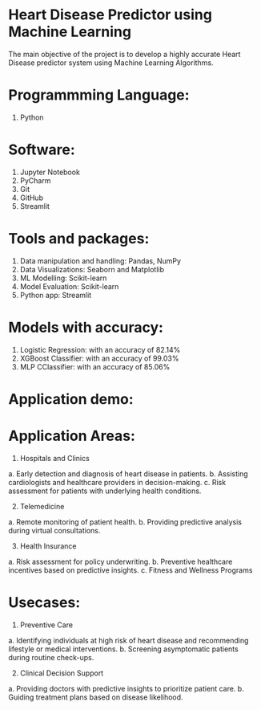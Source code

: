 # Heart Disease Predictor using Machine Learning

The main objective of the project is to develop a highly accurate Heart Disease predictor system using Machine Learning Algorithms.

# Programmming Language:
1. Python

# Software:
1. Jupyter Notebook
2. PyCharm
3. Git
4. GitHub
5. Streamlit

# Tools and packages:
1. Data manipulation and handling: Pandas, NumPy
2. Data Visualizations: Seaborn and Matplotlib
3. ML Modelling: Scikit-learn
4. Model Evaluation: Scikit-learn
5. Python app: Streamlit

# Models with accuracy:
1. Logistic Regression: with an accuracy of 82.14%
2. XGBoost Classifier: with an accuracy of 99.03%
3. MLP CClassifier: with an accuracy of 85.06%

# Application demo:


# Application Areas:
1. Hospitals and Clinics

a. Early detection and diagnosis of heart disease in patients.
b. Assisting cardiologists and healthcare providers in decision-making.
c. Risk assessment for patients with underlying health conditions.

2. Telemedicine

a. Remote monitoring of patient health.
b. Providing predictive analysis during virtual consultations.

3. Health Insurance

a. Risk assessment for policy underwriting.
b. Preventive healthcare incentives based on predictive insights.
c. Fitness and Wellness Programs

# Usecases:
1. Preventive Care

a. Identifying individuals at high risk of heart disease and recommending lifestyle or medical interventions.
b. Screening asymptomatic patients during routine check-ups.

2. Clinical Decision Support

a. Providing doctors with predictive insights to prioritize patient care.
b. Guiding treatment plans based on disease likelihood.


